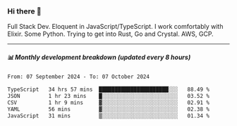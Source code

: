 ### Hi there 👋

Full Stack Dev. Eloquent in JavaScript/TypeScript. I work comfortably with Elixir. Some Python. Trying to get into Rust, Go and Crystal. AWS, GCP.

***

##### 📊 Monthly development breakdown (updated every 8 hours)

<!--START_SECTION:waka-->

```txt
From: 07 September 2024 - To: 07 October 2024

TypeScript   34 hrs 57 mins  ██████████████████████░░░   88.49 %
JSON         1 hr 23 mins    █░░░░░░░░░░░░░░░░░░░░░░░░   03.52 %
CSV          1 hr 9 mins     ▓░░░░░░░░░░░░░░░░░░░░░░░░   02.91 %
YAML         56 mins         ▓░░░░░░░░░░░░░░░░░░░░░░░░   02.38 %
JavaScript   31 mins         ▒░░░░░░░░░░░░░░░░░░░░░░░░   01.34 %
```

<!--END_SECTION:waka-->
